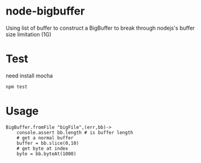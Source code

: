 node-bigbuffer
==============

Using list of buffer to construct a BigBuffer to break through nodejs's buffer size limitation (1G)


# Test
need install mocha
```bash
npm test
```
# Usage
```coffee-script
BigBuffer.fromFile "bigFile",(err,bb)->
    console.assert bb.length # is buffer length
    # get a normal buffer
    buffer = bb.slice(0,10)
    # get byte at index
    byte = bb.byteAt(1000)
```